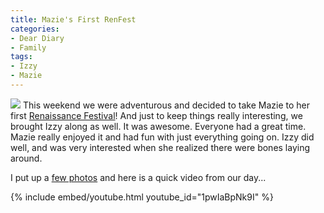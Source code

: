 ```yaml
---
title: Mazie's First RenFest
categories:
- Dear Diary
- Family
tags:
- Izzy
- Mazie
---
```


[![](http://farm2.static.flickr.com/1115/1304890635_200d63779e_s.jpg)](http://thingelstad.com/s/photos/album/72157601820457298/Renaissance-Festival.html) This weekend we were adventurous and decided to take Mazie to her first [Renaissance Festival](http://www.renaissancefest.com/MRF/)! And just to keep things really interesting, we brought Izzy along as well. It was awesome. Everyone had a great time. Mazie really enjoyed it and had fun with just everything going on. Izzy did well, and was very interested when she realized there were bones laying around.

I put up a [few photos](/photos/album/72157601820457298/Renaissance-Festival.html) and here is a quick video from our day...

{% include embed/youtube.html youtube_id="1pwIaBpNk9I" %}
